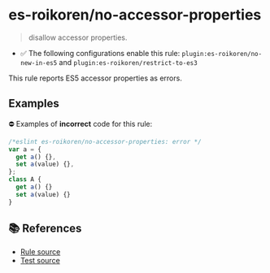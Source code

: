 # es-roikoren/no-accessor-properties
> disallow accessor properties.

- ✅ The following configurations enable this rule: `plugin:es-roikoren/no-new-in-es5` and `plugin:es-roikoren/restrict-to-es3`

This rule reports ES5 accessor properties as errors.

## Examples

⛔ Examples of **incorrect** code for this rule:

```js
/*eslint es-roikoren/no-accessor-properties: error */
var a = {
  get a() {},
  set a(value) {},
};
class A {
  get a() {}
  set a(value) {}
}
```

## 📚 References

- [Rule source](https://github.com/roikoren755/eslint-plugin-es/blob/v3.0.1/src/rules/no-accessor-properties.ts)
- [Test source](https://github.com/roikoren755/eslint-plugin-es/blob/v3.0.1/tests/src/rules/no-accessor-properties.ts)
